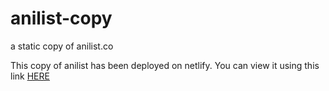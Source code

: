 # anilist-copy
a static copy of anilist.co


This copy of anilist has been deployed on netlify. You can view it using this link [HERE](https://blog-website-xjcl.onrender.com)
